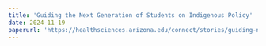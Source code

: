 ```yaml
---
title: 'Guiding the Next Generation of Students on Indigenous Policy'
date: 2024-11-19
paperurl: 'https://healthsciences.arizona.edu/connect/stories/guiding-next-generation-students-indigenous-policy#:~:text=The%20Udall%20Center%20for%20Studies,environmental%20and%20Indigenous%20governance%20policy.'
---
```


